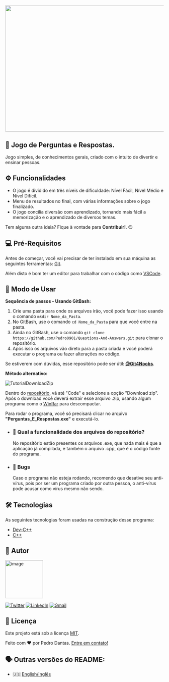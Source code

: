 <h1 align="center">
  <img src="https://sjsp.org.br/images/perguntas-e-respostas-nossos-direitos-t-1000x1000x-0019a.png" width="730px" height="400px" />
</h1>

## 🧩 Jogo de Perguntas e Respostas.

Jogo simples, de conhecimentos gerais, criado com o intuito de divertir e ensinar pessoas. 

## :gear: Funcionalidades

* O jogo é dividido em três níveis de dificuldade: Nível Fácil, Nível Médio e Nível Difícil.
* Menu de resultados no final, com várias informações sobre o jogo finalizado.
* O jogo concilia diversão com aprendizado, tornando mais fácil a memorização e o aprendizado de diversos temas.

Tem alguma outra ideia? Fique à vontade para <b>Contribuir!</b>. 😉

## 💻 Pré-Requisitos

Antes de começar, você vai precisar de ter instalado em sua máquina as seguintes ferramentas: [Git](https://git-scm.com/).

Além disto é bom ter um editor para trabalhar com o código como [VSCode](https://code.visualstudio.com/).

## 📜 Modo de Usar

<b>Sequência de passos - Usando GitBash:</b>
  
  1. Crie uma pasta para onde os arquivos irão, você pode fazer isso usando o comando ```mkdir Nome_da_Pasta```.
  2. No GitBash, use o comando ```cd Nome_da_Pasta``` para que você entre na pasta.
  3. Ainda no GitBash, use o comando ```git clone https://github.com/Pedro0901/Questions-And-Answers.git``` para clonar o repositório.
  4. Após isso os arquivos vão direto para a pasta criada e você poderá executar o programa ou fazer alterações no código.
  
   Se estiverem com dúvidas, esse repositório pode ser útil: <b>[@Git4Noobs](https://github.com/DanielHe4rt/git4noobs)</b>.


<b>Método alternativo:</b>

![TutorialDownloadZip](https://user-images.githubusercontent.com/67847487/120869465-ebe93080-c56c-11eb-92ea-0d284cfd3153.jpg)

Dentro do [repositório](https://github.com/Pedro0901/Questions-And-Answers), vá até "Code" e selecione a opção "Download zip".
Após o download você deverá extrair esse arquivo .zip, usando algum programa como o [WinRar](https://www.win-rar.com/download.html?&L=0) para descompactar.

Para rodar o programa, você só precisará clicar no arquivo <b>"Perguntas_E_Respostas.exe"</b> e executá-lo.

  * ### 🤔 Qual a funcionalidade dos arquivos do repositório?
    No repositório estão presentes os arquivos .exe, que nada mais é que a aplicação já compilada, e também o arquivo .cpp, que é o código fonte do programa.
   
  * ### 🐞 Bugs
    Caso o programa não esteja rodando, recomendo que desative seu anti-vírus, pois por ser um programa criado por outra pessoa, o anti-vírus pode acusar como vírus mesmo não sendo.
    
    
## :hammer_and_wrench: Tecnologias

As seguintes tecnologias foram usadas na construção desse programa:

- [Dev-C++](http://orwelldevcpp.blogspot.com/)
- [C++](http://www.cplusplus.org/)

## :superhero: Autor

<a href="https://www.github.com/Pedro0901/"><img src="https://avatars.githubusercontent.com/u/67847487?v=4" alt="image" height="120" width="120" />

[![Twitter](https://img.shields.io/badge/Twitter-1DA1F2?style=for-the-badge&logo=twitter&logoColor=white&link=https://twitter.com/oPedro0901)](https://twitter.com/oPedro0901)
[![LinkedIn](https://img.shields.io/badge/LinkedIn-0077B5?style=for-the-badge&logo=linkedin&logoColor=white&link=https://www.linkedin.com/in/pedro-paulo-dantas-costa/)](https://www.linkedin.com/in/pedro-paulo-dantas-costa/)
[![Gmail](https://img.shields.io/badge/Gmail-D14836?style=for-the-badge&logo=gmail&logoColor=white&link=mailto:0901dantaspedro@gmail.com)](mailto:0901dantaspedro@gmail.com)

## 📝 Licença

Este projeto está sob a licença [MIT](https://github.com/Pedro0901/Questions-And-Answers/blob/master/LICENSE.txt).

Feito com ❤️ por Pedro Dantas. [Entre em contato!](https://www.linkedin.com/in/pedro-paulo-dantas-costa/)

## 🗣️ Outras versões do README:
  
  * 🇺🇸 [English/Inglês](https://github.com/Pedro0901/Questions-And-Answers/blob/master/README-EN.md)
